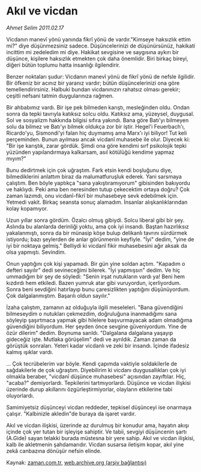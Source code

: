 # Akıl ve vicdan

*Ahmet Selim 2011.02.17*

<td class="columnist-detail">
<p>Vicdanın manevî yönü yanında fikrî yönü de vardır."Kimseye haksızlık ettim mi?" diye düşünmezsiniz sadece. Düşüncelerinizi de düşünürsünüz, hakikati incittim mi zedeledim mi diye. Hakikat sevgisine ve saygısına aykırı bir düşünce, kişilere haksızlık etmekten çok daha önemlidir. Biri birkaç bireyi, diğeri bütün toplumu hatta insanlığı ilgilendirir.</p>
<p>
<div id="haberMetinDiv">
<p> Benzer noktaları şudur: Vicdanın manevî yönü de fikrî yönü de nefsle ilgilidir. Bir öfkeniz bir acınız bir yaranız vardır; bütün düşüncelerinizi ona göre temellendirirsiniz. Halbuki bundan vicdanınızın rahatsız olması gerekir; çeşitli nefsani tatmin duygularınıza rağmen.
<p> Bir ahbabımız vardı. Bir işe pek bilmeden karıştı, mesleğinden oldu. Ondan sonra da tepki tavrıyla katıksız solcu oldu. Katıksız ama, yüzeysel, duygusal. Sol ve sosyalizm hakkında bilgisi sıfıra yakındı. Bana göre Batı'yı bilmeyen solu da bilmez ve Batı'yı bilmek oldukça zor bir iştir. Hegel'i Feuerbach'ı, Ricardo'yu, Sismondi'yi falan hiç duymamış ama Marx'ı iyi biliyor! Tut keli perçeminden. Bunun ayılması ancak vicdanî muhasebe ile olur. Diyecek ki: "Bir işe karıştık, zarar gördük. Şimdi ona göre kendimi sırf psikolojik tepki yüzünden yapılandırmaya kalkarsam, asıl kötülüğü kendime yapmaz mıyım?"
<p> Bunu dedirtmek için çok uğraştım. Fark etsin kendi boşluğunu diye, bilmediklerini anlattım biraz da malumatfuruşluk ederek. Yani sarsmaya çalıştım. Ben böyle yaptıkça "sana yakıştıramıyorum" gibisinden bakıyordu ve haklıydı. Peki ama ben neresinden tutup çekecektim ortaya doğru? Çok zaman lazımdı, onu vicdanî-fikrî bir muhasebeye sevk edebilmek için. Yetmedi vakit. Birkaç seansta sonuç alamadım. İnsanlar alışkanlıklarından kolay kopamıyor.
<p> Uzun yıllar sonra gördüm. Özalcı olmuş gibiydi. Solcu liberal gibi bir şey. Aslında bu alanlarda derinliği yoktu, ama çok iyi insandı. Baştan hazırlıksız yakalanmıştı, sonra da bir münasip köşe bulup delikanlı tavrını sürdürmek istiyordu; bazı şeylerden de anlar görünmenin keyfiyle. "İyi" dedim, "yine de iyi bir noktaya gelmiş." Belliydi ki vicdanî fikir muhasebesini ağır aksak da olsa yapmıştı. Sevindim.
<p> Onun yaptığını çok kişi yapamadı. Bir gün yine soldan açtım. "Kapadım o defteri sayılır" dedi sevineceğimi bilerek. "İyi yapmışsın" dedim. Ve hiç ummadığım bir şey de söyledi: "Senin irşat nutukların vardı ya! Beni hem kızdırdı hem etkiledi. Bazen yumruk atar gibi vuruyordun, içerliyordum. Sonra beni sevdiğini hatırlayıp bunu çaresizlikten yaptığını düşünüyordum. Çok dalgalanmıştım. Başarılı oldun sayılır."
<p> İzaha çalıştım, zamanın az olduğuyla ilgili meseleleri. "Bana güvendiğini bilmeseydim o nutukları çekmezdim, doğruluğuna inanmadığımı sana söyleyip şaşırtmaca yapmak gibi hilelere başvurmayacak adam olmadığıma güvendiğini biliyordum. Her şeyden önce sevgine güveniyordum. Yine de özür dilerim" dedim. Boynuma sarıldı. "Dalgalana dalgalana yaşayıp gideceğiz işte. Mutlaka görüşelim" dedi ve ayrıldık. Zaman zaman da görüştük sonraları. Yeteri kadar vicdanlı ve zeki bir insandı. İçinde ifadesiz kalmış ışıklar vardı.
<p> ... Çok tecrübelerim var böyle. Kendi çapımda vaktiyle soldakilerle de sağdakilerle de çok uğraştım. Diyebilirim ki vicdanı duygusallıkları çok iyi olmakla beraber, "vicdanî düşünce muhasebesi" açısından zayıftılar. Hiç, "acaba?" demiyorlardı. Tepkilerini tartmıyorlardı. Düşünce ve vicdan ilişkisi üzerinde durup akıllarını özgürleştirmiyorlar, olayların etkilerine tabi oluyorlardı.
<p> Samimiyetsiz düşünceyi vicdan reddeder, tepkisel düşünceyi ise onarmaya çalışır. "Kalbinizle akledin"de buraya da işaret vardır.
<p> Akıl ve vicdan ilişkisi, üzerinde az durulmuş bir konudur ama, hayatın akışı içinde çok yer tutan bir işleyişe sahiptir. Ve tabii, sevgiyi düşüncenin şartı (A.Gide) sayan telakki burada müstesna bir yere sahip. Akıl ve vicdan ilişkisi, kalb ile akletmenin şahdamarıdır. Vicdan susarsa iletişim kopar, akıl yine zekâ canbazına dönüşür nefsin elinde. </p></p></p></p></p></p></p></p></p></div>
</p>
<a href="http://web.archive.org/web/20110217185447/mailto:a.selim@zaman.com.tr">
</a></td>

Kaynak: [zaman.com.tr](http://zaman.com.tr/yazar.do?yazino=1094614), [web.archive.org (arşiv bağlantısı)](http://web.archive.org/web/20110217185447/http://zaman.com.tr:80/yazar.do?yazino=1094614)
